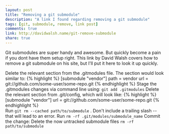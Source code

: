 ```yaml
---
layout: post
title: "Removing a git submodule"
description: "A link I found regarding removing a git submodule"
tags: [git, submodule, remove, link post]
comments: true
link: http://davidwalsh.name/git-remove-submodule
share: true
---
```


Git submodules are super handy and awesome. But quickly become a pain if you dont have them setup right. 
This link by David Walsh covers how to remove a git submodule on his site, but I'll put it here to look it up quickly. 

Delete the relevant section from the .gitmodules file.  The section would look similar to:
{% highlight %}
    [submodule "vendor"]
    path = vendor
    url = git://github.com/some-user/some-repo.git
{% endhighlight %}
Stage the .gitmodules changes via command line using: ```git add .gitmodules```
Delete the relevant section from .git/config, which will look like:
{% highlight %}
    [submodule "vendor"]
    url = git://github.com/some-user/some-repo.git
{% endhighlight %}    
Run ```git rm --cached path/to/submodule``` .  Don't include a trailing slash -- that will lead to an error.
Run ```rm -rf .git/modules/submodule_name```
Commit the change:
Delete the now untracked submodule files ```rm -rf path/to/submodule```